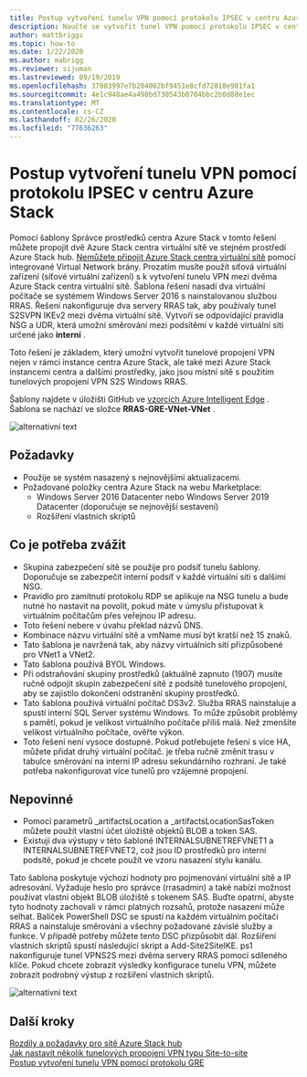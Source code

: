 ```yaml
---
title: Postup vytvoření tunelu VPN pomocí protokolu IPSEC v centru Azure Stack
description: Naučte se vytvořit tunel VPN pomocí protokolu IPSEC v centru Azure Stack.
author: mattbriggs
ms.topic: how-to
ms.date: 1/22/2020
ms.author: mabrigg
ms.reviewer: sijuman
ms.lastreviewed: 09/19/2019
ms.openlocfilehash: 37083997e7b204002bf9451e8cfd72018e981fa1
ms.sourcegitcommit: 4e1c948ae4a498bd730543b0704bbc2b0d88e1ec
ms.translationtype: MT
ms.contentlocale: cs-CZ
ms.lasthandoff: 02/26/2020
ms.locfileid: "77636263"
---
```

# <a name="how-to-create-a-vpn-tunnel-using-ipsec--in-azure-stack-hub"></a>Postup vytvoření tunelu VPN pomocí protokolu IPSEC v centru Azure Stack

Pomocí šablony Správce prostředků centra Azure Stack v tomto řešení můžete propojit dvě Azure Stack centra virtuální sítě ve stejném prostředí Azure Stack hub. [Nemůžete připojit Azure Stack centra virtuální sítě](https://docs.microsoft.com/azure-stack/user/azure-stack-network-differences) pomocí integrované Virtual Network brány. Prozatím musíte použít síťová virtuální zařízení (síťové virtuální zařízení) s k vytvoření tunelu VPN mezi dvěma Azure Stack centra virtuální sítě. Šablona řešení nasadí dva virtuální počítače se systémem Windows Server 2016 s nainstalovanou službou RRAS. Řešení nakonfiguruje dva servery RRAS tak, aby používaly tunel S2SVPN IKEv2 mezi dvěma virtuální sítě. Vytvoří se odpovídající pravidla NSG a UDR, která umožní směrování mezi podsítěmi v každé virtuální síti určené jako **interní** . 

Toto řešení je základem, který umožní vytvořit tunelové propojení VPN nejen v rámci instance centra Azure Stack, ale také mezi Azure Stack instancemi centra a dalšími prostředky, jako jsou místní sítě s použitím tunelových propojení VPN S2S Windows RRAS.

Šablony najdete v úložišti GitHub ve [vzorcích Azure Intelligent Edge](https://github.com/Azure-Samples/azure-intelligent-edge-patterns) . Šablona se nachází ve složce **RRAS-GRE-VNet-VNet** . 

![alternativní text](./media/azure-stack-network-howto-vpn-tunnel-ipsec/overview.png)

## <a name="requirements"></a>Požadavky

- Použije se systém nasazený s nejnovějšími aktualizacemi. 
- Požadované položky centra Azure Stack na webu Marketplace:
    -  Windows Server 2016 Datacenter nebo Windows Server 2019 Datacenter (doporučuje se nejnovější sestavení)
    -  Rozšíření vlastních skriptů

## <a name="things-to-consider"></a>Co je potřeba zvážit

- Skupina zabezpečení sítě se použije pro podsíť tunelu šablony.  Doporučuje se zabezpečit interní podsíť v každé virtuální síti s dalšími NSG.
- Pravidlo pro zamítnutí protokolu RDP se aplikuje na NSG tunelu a bude nutné ho nastavit na povolit, pokud máte v úmyslu přistupovat k virtuálním počítačům přes veřejnou IP adresu.
- Toto řešení nebere v úvahu překlad názvů DNS.
- Kombinace názvu virtuální sítě a vmName musí být kratší než 15 znaků.
- Tato šablona je navržená tak, aby názvy virtuálních sítí přizpůsobené pro VNet1 a VNet2.
- Tato šablona používá BYOL Windows.
- Při odstraňování skupiny prostředků (aktuálně zapnuto (1907) musíte ručně odpojit skupin zabezpečení sítě z podsítě tunelového propojení, aby se zajistilo dokončení odstranění skupiny prostředků.
- Tato šablona používá virtuální počítač DS3v2.  Služba RRAS nainstaluje a spustí interní SQL Server systému Windows.  To může způsobit problémy s pamětí, pokud je velikost virtuálního počítače příliš malá.  Než zmenšíte velikost virtuálního počítače, ověřte výkon.
- Toto řešení není vysoce dostupné.  Pokud potřebujete řešení s více HA, můžete přidat druhý virtuální počítač. je třeba ručně změnit trasu v tabulce směrování na interní IP adresu sekundárního rozhraní.  Je také potřeba nakonfigurovat více tunelů pro vzájemné propojení.

## <a name="optional"></a>Nepovinné

- Pomocí parametrů _artifactsLocation a _artifactsLocationSasToken můžete použít vlastní účet úložiště objektů BLOB a token SAS.
- Existují dva výstupy v této šabloně INTERNALSUBNETREFVNET1 a INTERNALSUBNETREFVNET2, což jsou ID prostředků pro interní podsítě, pokud je chcete použít ve vzoru nasazení stylu kanálu.

Tato šablona poskytuje výchozí hodnoty pro pojmenování virtuální sítě a IP adresování.  Vyžaduje heslo pro správce (rrasadmin) a také nabízí možnost používat vlastní objekt BLOB úložiště s tokenem SAS.  Buďte opatrní, abyste tyto hodnoty zachovali v rámci platných rozsahů, protože nasazení může selhat.  Balíček PowerShell DSC se spustí na každém virtuálním počítači RRAS a nainstaluje směrování a všechny požadované závislé služby a funkce.  V případě potřeby můžete tento DSC přizpůsobit dál.  Rozšíření vlastních skriptů spustí následující skript a Add-Site2SiteIKE. ps1 nakonfiguruje tunel VPNS2S mezi dvěma servery RRAS pomocí sdíleného klíče.  Pokud chcete zobrazit výsledky konfigurace tunelu VPN, můžete zobrazit podrobný výstup z rozšíření vlastních skriptů.

![alternativní text](./media/azure-stack-network-howto-vpn-tunnel-ipsec/s2svpntunnel.png)

## <a name="next-steps"></a>Další kroky

[Rozdíly a požadavky pro sítě Azure Stack hub](azure-stack-network-differences.md)  
[Jak nastavit několik tunelových propojení VPN typu Site-to-site](network-howto-vpn-tunnel.md)  
[Postup vytvoření tunelu VPN pomocí protokolu GRE](network-howto-vpn-tunnel-gre.md)
